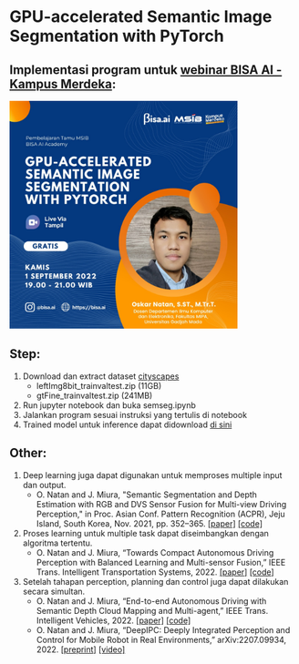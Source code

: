 # GPU-accelerated Semantic Image Segmentation with PyTorch

## Implementasi program untuk [webinar BISA AI - Kampus Merdeka](https://tampil.id/event/detail/VFdwWk1FNUJQVDA9):
<img src="docs/event.jpg" width="400">


## Step:
1. Download dan extract dataset [cityscapes](https://www.cityscapes-dataset.com/) 
    - leftImg8bit_trainvaltest.zip (11GB)
    - gtFine_trainvaltest.zip (241MB)
2. Run jupyter notebook dan buka semseg.ipynb
3. Jalankan program sesuai instruksi yang tertulis di notebook
4. Trained model untuk inference dapat didownload [di sini](https://drive.google.com/drive/folders/15oUOVwLhZWFzAhYSWukMzPMeGERx8zWk?usp=sharing)


## Other:
1. Deep learning juga dapat digunakan untuk memproses multiple input dan output.
    - O. Natan and J. Miura, "Semantic Segmentation and Depth Estimation with RGB and DVS Sensor Fusion for Multi-view Driving Perception," in Proc. Asian Conf. Pattern Recognition (ACPR), Jeju Island, South Korea, Nov. 2021, pp. 352–365. [[paper]](https://doi.org/10.1007/978-3-031-02375-0_26) [[code]](https://github.com/oskarnatan/RGBDVS-fusion)
2.  Proses learning untuk multiple task dapat diseimbangkan dengan algoritma tertentu.
    - O. Natan and J. Miura, “Towards Compact Autonomous Driving Perception with Balanced Learning and Multi-sensor Fusion,” IEEE Trans. Intelligent Transportation Systems, 2022. [[paper]](https://doi.org/10.1109/TITS.2022.3149370) [[code]](https://github.com/oskarnatan/compact-perception)
3. Setelah tahapan perception, planning dan control juga dapat dilakukan secara simultan.
    - O. Natan and J. Miura, “End-to-end Autonomous Driving with Semantic Depth Cloud Mapping and Multi-agent,” IEEE Trans. Intelligent Vehicles, 2022. [[paper]](https://doi.org/10.1109/TIV.2022.3185303) [[code]](https://github.com/oskarnatan/end-to-end-driving)
    - O. Natan and J. Miura, “DeepIPC: Deeply Integrated Perception and Control for Mobile Robot in Real Environments,” arXiv:2207.09934, 2022. [[preprint]](https://arxiv.org/abs/2207.09934) [[video]](https://www.youtube.com/watch?v=h8lMCzJsbi8)